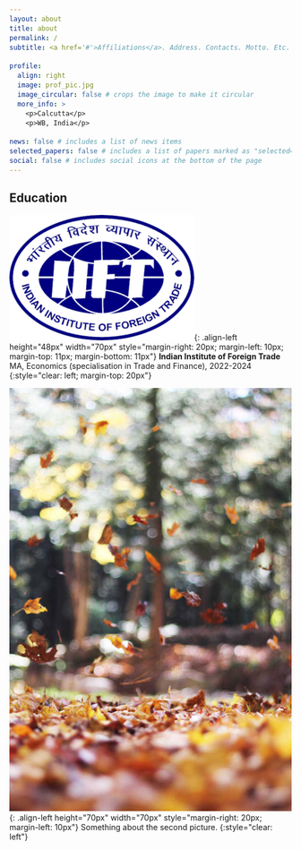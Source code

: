 ```yaml
---
layout: about
title: about
permalink: /
subtitle: <a href='#'>Affiliations</a>. Address. Contacts. Motto. Etc.

profile:
  align: right
  image: prof_pic.jpg
  image_circular: false # crops the image to make it circular
  more_info: >
    <p>Calcutta</p>
    <p>WB, India</p>

news: false # includes a list of news items
selected_papers: false # includes a list of papers marked as "selected={true}"
social: false # includes social icons at the bottom of the page
---
```


## Education

![](/assets/img/iift.png){: .align-left height="48px" width="70px" style="margin-right: 20px; margin-left: 10px; margin-top: 11px; margin-bottom: 11px"}
**Indian Institute of Foreign Trade** \
MA, Economics (specialisation in Trade and Finance), 2022-2024
{:style="clear: left; margin-top: 20px"}

![](/assets/img/2.jpg){: .align-left height="70px" width="70px" style="margin-right: 20px; margin-left: 10px"}
Something about the second picture.
{:style="clear: left"}
